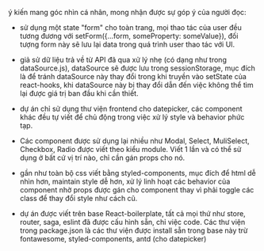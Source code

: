 ý kiến mang góc nhìn cá nhân, mong nhận được sự góp ý của người đọc:

+ sử dụng một state "form" cho toàn trang, mọi thao tác của user đều tương đương với setForm({...form, someProperty: someValue}), đối tượng form này sẽ lưu lại data trong quá trình user thao tác với UI.

+ giả sử dữ liệu trả về từ API đã qua xử lý nhẹ (có dạng như trong dataSource.js), dataSource sẽ được lưu trong sessionStorage, mục đích là để tránh dataSource này thay đổi trong khi truyền vào setState của react-hooks, khi dataSource này bị thay đổi dẫn đến việc không thể tìm lại được giá trị ban đầu khi cần thiết.

+ dự án chỉ sử dụng thư viện frontend cho datepicker, các component khác đều tự viết để chủ động trong việc xử lý style và behavior phức tạp.

+ Các component được sử dụng lại nhiều như Modal, Select, MuliSelect, Checkbox, Radio được viết theo kiểu module. Viết 1 lần và có thể sử dụng ở bất cứ vị trí nào, chỉ cần gán props cho nó.

+ gần như toàn bộ css viết bằng styled-components, mục đích để html dễ nhìn hơn, maintain style dễ hơn, xử lý linh hoạt các behavior của component nhờ props được gán cho component thay vì phải toggle các class để thay đổi style như cách cũ.

+ dự án được viết trên base React-boilerplate, tất cả mọi thứ như store, router, saga, eslint đã được cấu hình sẵn, chỉ việc code. Các thư viện trong package.json là các thư viện được install sẵn trong base này trừ fontawesome, styled-components, antd (cho datepicker)